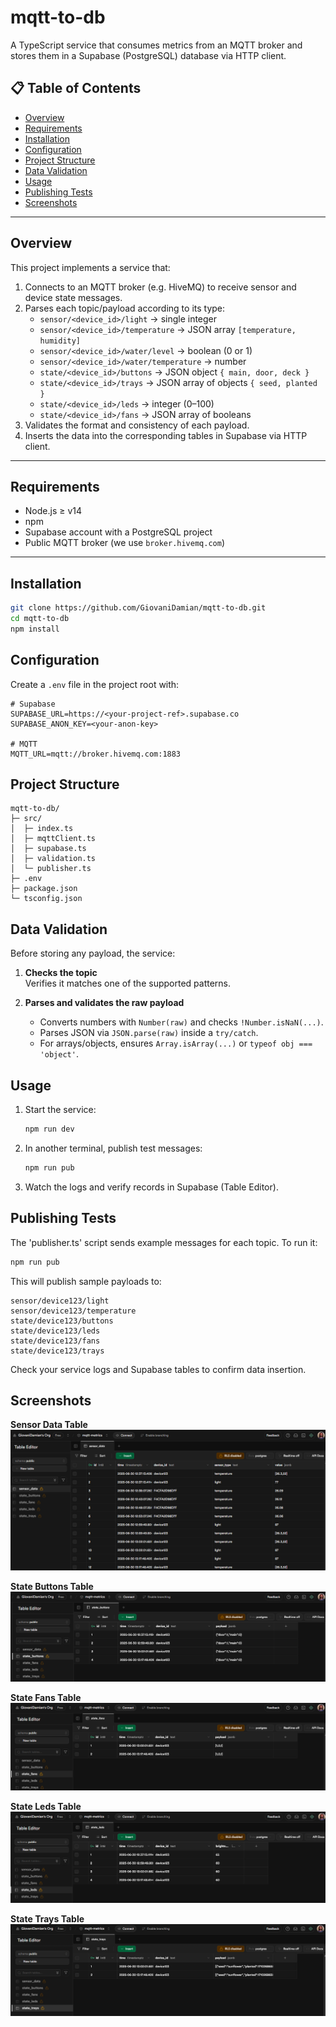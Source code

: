 # mqtt-to-db

A TypeScript service that consumes metrics from an MQTT broker and stores them in a Supabase (PostgreSQL) database via HTTP client.

## 📋 Table of Contents

- [Overview](#overview)
- [Requirements](#requirements)
- [Installation](#installation)
- [Configuration](#configuration)
- [Project Structure](#project-structure)
- [Data Validation](#data-validation)
- [Usage](#usage)
- [Publishing Tests](#publishing-tests)
- [Screenshots](#screenshots)

---

## Overview

This project implements a service that:

1. Connects to an MQTT broker (e.g. HiveMQ) to receive sensor and device state messages.
2. Parses each topic/payload according to its type:
   - `sensor/<device_id>/light` → single integer
   - `sensor/<device_id>/temperature` → JSON array `[temperature, humidity]`
   - `sensor/<device_id>/water/level` → boolean (0 or 1)
   - `sensor/<device_id>/water/temperature` → number
   - `state/<device_id>/buttons` → JSON object `{ main, door, deck }`
   - `state/<device_id>/trays` → JSON array of objects `{ seed, planted }`
   - `state/<device_id>/leds` → integer (0–100)
   - `state/<device_id>/fans` → JSON array of booleans
3. Validates the format and consistency of each payload.
4. Inserts the data into the corresponding tables in Supabase via HTTP client.

---

## Requirements

- Node.js ≥ v14
- npm
- Supabase account with a PostgreSQL project
- Public MQTT broker (we use `broker.hivemq.com`)

---

## Installation

```bash
git clone https://github.com/GiovaniDamian/mqtt-to-db.git
cd mqtt-to-db
npm install
```

## Configuration

Create a `.env` file in the project root with:

```dotenv
# Supabase
SUPABASE_URL=https://<your-project-ref>.supabase.co
SUPABASE_ANON_KEY=<your-anon-key>

# MQTT
MQTT_URL=mqtt://broker.hivemq.com:1883
```

## Project Structure

```
mqtt-to-db/
├─ src/
│  ├─ index.ts
│  ├─ mqttClient.ts
│  ├─ supabase.ts
│  ├─ validation.ts
│  └─ publisher.ts
├─ .env
├─ package.json
└─ tsconfig.json
```

## Data Validation

Before storing any payload, the service:

1. **Checks the topic**  
   Verifies it matches one of the supported patterns.

2. **Parses and validates the raw payload**
   - Converts numbers with `Number(raw)` and checks `!Number.isNaN(...)`.
   - Parses JSON via `JSON.parse(raw)` inside a `try/catch`.
   - For arrays/objects, ensures `Array.isArray(...)` or `typeof obj === 'object'`.

## Usage

1. Start the service:

   ```bash
   npm run dev
   ```

2. In another terminal, publish test messages:

   ```bash
   npm run pub
   ```

3. Watch the logs and verify records in Supabase (Table Editor).

## Publishing Tests

The 'publisher.ts' script sends example messages for each topic. To run it:

   ```bash
   npm run pub
   ```

This will publish sample payloads to:
```
sensor/device123/light
sensor/device123/temperature
state/device123/buttons
state/device123/leds
state/device123/fans
state/device123/trays
```
Check your service logs and Supabase tables to confirm data insertion.

## Screenshots

**Sensor Data Table**  
![sensor_data](assets/screenshots/sensor_data.png)

**State Buttons Table**  
![state_buttons](assets/screenshots/state_buttons.png)

**State Fans Table**  
![state_fans](assets/screenshots/state_fans.png)

**State Leds Table**  
![state_fans](assets/screenshots/state_leds.png)

**State Trays Table**  
![state_fans](assets/screenshots/state_trays.png)

